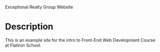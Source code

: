 Exceptional Realty Group Website

# Description

This is an example site for the intro to Front-End Web Development Course at Flatiron School.